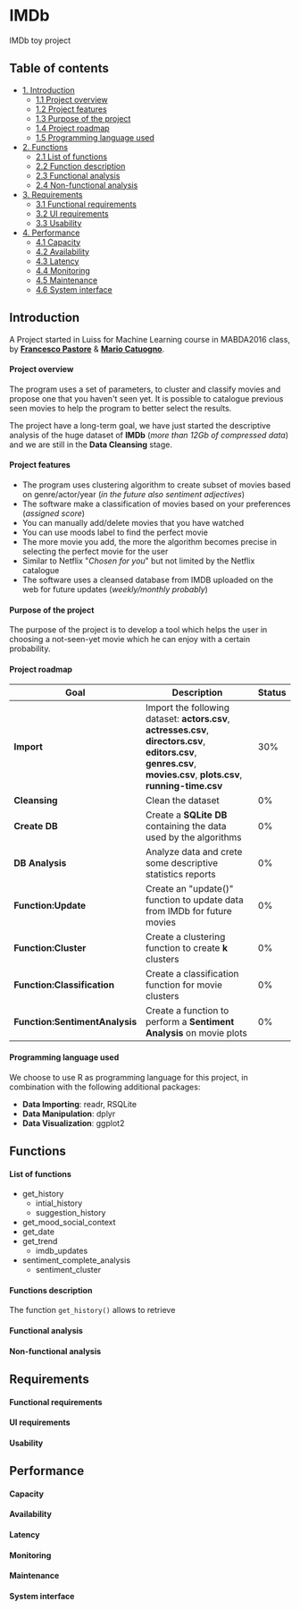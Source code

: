 # IMDb
IMDb toy project

## Table of contents

* [1. Introduction](#introduction)
    * [1.1 Project overview](#project-overview)
    * [1.2 Project features](#project-features)
    * [1.3 Purpose of the project](#purpose-of-the-project)
    * [1.4 Project roadmap](#project-roadmap)
    * [1.5 Programming language used](#programming-language-used)
* [2. Functions](#functions)
    * [2.1 List of functions](#list-of-functions)
    * [2.2 Function description](#function-description)
    * [2.3 Functional analysis](#functional-analysis)
    * [2.4 Non-functional analysis](#non-functional-analysis)
* [3. Requirements](#requirements)
    * [3.1 Functional requirements](#functional-requirements)
    * [3.2 UI requirements](#ui-requirements)
    * [3.3 Usability](#usability)
* [4. Performance](#performance)
    * [4.1 Capacity](#capacity)
    * [4.2 Availability](#availability)
    * [4.3 Latency](#latency)
    * [4.4 Monitoring](#monitoring)
    * [4.5 Maintenance](#maintenance)
    * [4.6 System interface](#system-interface)

## Introduction

A Project started in Luiss for Machine Learning course in MABDA2016 class, by [__Francesco Pastore__](https://github.com/fgpastore) & [__Mario Catuogno__](https://github.com/MarioCatuogno).

#### Project overview

The program uses a set of parameters, to cluster and classify movies and propose one that you haven't seen yet. It is possible to catalogue previous seen movies to help the program to better select the results.

The project have a long-term goal, we have just started the descriptive analysis of the huge dataset of **IMDb** (*more than 12Gb of compressed data*) and we are still in the **Data Cleansing** stage.

#### Project features

* The program uses clustering algorithm to create subset of movies based on genre/actor/year (*in the future also sentiment adjectives*)
* The software make a classification of movies based on your preferences (*assigned score*)
* You can manually add/delete movies that you have watched
* You can use moods label to find the perfect movie
* The more movie you add, the more the algorithm becomes precise in selecting the perfect movie for the user
* Similar to Netflix "*Chosen for you*" but not limited by the Netflix catalogue
* The software uses a cleansed database from IMDB uploaded on the web for future updates (*weekly/monthly probably*)

#### Purpose of the project

The purpose of the project is to develop a tool which helps the user in choosing a not-seen-yet movie which he can enjoy with a certain probability.

#### Project roadmap

Goal | Description | Status
--- | --- | ---
__Import__ | Import the following dataset: **actors.csv**, **actresses.csv**, **directors.csv**, **editors.csv**, **genres.csv**, **movies.csv**, **plots.csv**, **running-time.csv** | 30%
__Cleansing__ | Clean the dataset | 0%
__Create DB__ | Create a **SQLite DB** containing the data used by the algorithms | 0%
__DB Analysis__ | Analyze data and crete some descriptive statistics reports | 0%
__Function:Update__ | Create an "update()" function to update data from IMDb for future movies | 0%
__Function:Cluster__ | Create a clustering function to create **k** clusters | 0%
__Function:Classification__ | Create a classification function for movie clusters | 0%
__Function:SentimentAnalysis__ | Create a function to perform a **Sentiment Analysis** on movie plots | 0%

#### Programming language used

We choose to use R as programming language for this project, in combination with the following additional packages:

* __Data Importing__: readr, RSQLite
* __Data Manipulation__: dplyr
* __Data Visualization__: ggplot2

## Functions

#### List of functions
* get_history
    * intial_history
    * suggestion_history
* get_mood_social_context
* get_date
* get_trend
    * imdb_updates
* sentiment_complete_analysis
    * sentiment_cluster

#### Functions description

The function `get_history()` allows to retrieve

#### Functional analysis

#### Non-functional analysis

## Requirements

#### Functional requirements

#### UI requirements

#### Usability

## Performance

#### Capacity

#### Availability

#### Latency

#### Monitoring

#### Maintenance

#### System interface
